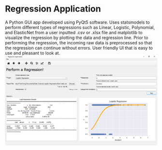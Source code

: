 # Regression Application
A Python GUI app developed using PyQt5 software. Uses statsmodels to perform different types of regressions such as Linear, Logistic, Polynomial, and ElasticNet from a user inputted .csv or .xlsx file and matplotlib to visualize the regression by plotting the data and regression line. Prior to performing the regression, the incoming raw data is preprocessed so that the regression can continue without errors. User friendly UI that is easy to use and pleasant to look at.
![](screenshot.PNG)
